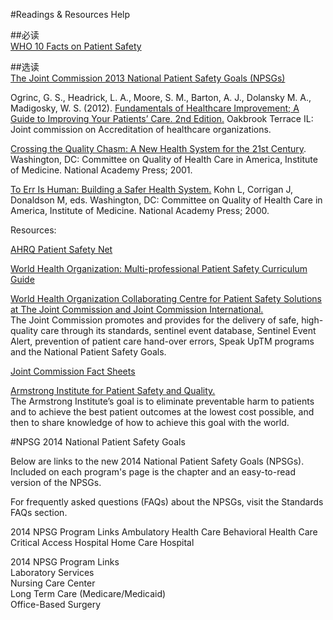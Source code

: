 #Readings & Resources Help

##必读		
[WHO 10 Facts on Patient Safety](https://d396qusza40orc.cloudfront.net/healthcaresafety/pdfs/10%20facts%20on%20patient%20safety-%20WHO.pdf)

##选读		
[The Joint Commission 2013 National Patient Safety Goals (NPSGs)](http://www.jointcommission.org/standards_information/npsgs.aspx)

Ogrinc, G. S., Headrick, L. A., Moore, S. M., Barton, A. J., Dolansky M. A., Madigosky, W. S. (2012). [Fundamentals of Healthcare Improvement; A Guide to Improving Your Patients’ Care. 2nd Edition.](http://www.amazon.com/Fundamentals-Health-Care-Improvement-Improving/dp/159940236X) Oakbrook Terrace IL: Joint commission on Accreditation of healthcare organizations.

[Crossing the Quality Chasm: A New Health System for the 21st Century](http://www.iom.edu/Reports/2001/Crossing-the-Quality-Chasm-A-New-Health-System-for-the-21st-Century.aspx). Washington, DC: Committee on Quality of Health Care in America, Institute of Medicine. National Academy Press; 2001.

[To Err Is Human: Building a Safer Health System.](http://www.iom.edu/Reports/1999/To-Err-is-Human-Building-A-Safer-Health-System.aspx) Kohn L, Corrigan J, Donaldson M, eds. Washington, DC: Committee on Quality of Health Care in America, Institute of Medicine. National Academy Press; 2000.

Resources:

[AHRQ Patient Safety Net](http://www.psnet.ahrq.gov/)		

[World Health Organization: Multi-professional Patient Safety Curriculum Guide](http://www.who.int/patientsafety/education/curriculum/tools-download/en/index.html)

[World Health Organization Collaborating Centre for Patient Safety Solutions at The Joint Commission and Joint Commission International.](http://www.jointcommissioninternational.org/WHO-Collaborating-Centre-for-Patient-Safety-Solutions/)   
The Joint Commission promotes and provides for the delivery of safe, high-quality care through its standards, sentinel event database, Sentinel Event Alert, prevention of patient care hand-over errors, Speak UpTM programs and the National Patient Safety Goals.

[Joint Commission Fact Sheets](http://www.jointcommission.org/about_us/patient_safety_fact_sheets.aspx)

[Armstrong Institute for Patient Safety and Quality.](http://www.hopkinsmedicine.org/armstrong_institute)    
The Armstrong Institute’s goal is to eliminate preventable harm to patients and to achieve the best patient outcomes at the lowest cost possible, and then to share knowledge of how to achieve this goal with the world.

#NPSG
2014 National Patient Safety Goals 
 
Below are links to the new 2014 National Patient Safety Goals (NPSGs).  Included on each program's page is the chapter and an easy-to-read version of the NPSGs.

For frequently asked questions (FAQs) about the NPSGs, visit the Standards FAQs section. 

2014 NPSG Program Links
Ambulatory Health Care
Behavioral Health Care
Critical Access Hospital
Home Care
Hospital    

2014 NPSG Program Links    
Laboratory Services   
Nursing Care Center   
Long Term Care (Medicare/Medicaid)   
Office-Based Surgery   